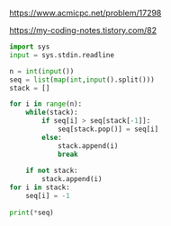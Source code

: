 https://www.acmicpc.net/problem/17298

https://my-coding-notes.tistory.com/82

```python
import sys
input = sys.stdin.readline

n = int(input())
seq = list(map(int,input().split()))
stack = []

for i in range(n):
    while(stack):
        if seq[i] > seq[stack[-1]]:
            seq[stack.pop()] = seq[i]
        else:
            stack.append(i)
            break
    
    if not stack:
        stack.append(i)
for i in stack:
    seq[i] = -1
    
print(*seq)
```
